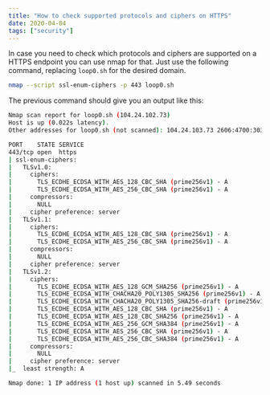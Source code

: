 ```yaml
---
title: "How to check supported protocols and ciphers on HTTPS"
date: 2020-04-04
tags: ["security"]
---
```


In case you need to check which protocols and ciphers are supported on a HTTPS endpoint you can use nmap for that. Just use the following command, replacing `loop0.sh` for the desired domain.

```sh
nmap --script ssl-enum-ciphers -p 443 loop0.sh
```

The previous command should give you an output like this:
```sh
Nmap scan report for loop0.sh (104.24.102.73)
Host is up (0.022s latency).
Other addresses for loop0.sh (not scanned): 104.24.103.73 2606:4700:3037::6818:6749 2606:4700:3033::6818:6649

PORT    STATE SERVICE
443/tcp open  https
| ssl-enum-ciphers: 
|   TLSv1.0: 
|     ciphers: 
|       TLS_ECDHE_ECDSA_WITH_AES_128_CBC_SHA (prime256v1) - A
|       TLS_ECDHE_ECDSA_WITH_AES_256_CBC_SHA (prime256v1) - A
|     compressors: 
|       NULL
|     cipher preference: server
|   TLSv1.1: 
|     ciphers: 
|       TLS_ECDHE_ECDSA_WITH_AES_128_CBC_SHA (prime256v1) - A
|       TLS_ECDHE_ECDSA_WITH_AES_256_CBC_SHA (prime256v1) - A
|     compressors: 
|       NULL
|     cipher preference: server
|   TLSv1.2: 
|     ciphers: 
|       TLS_ECDHE_ECDSA_WITH_AES_128_GCM_SHA256 (prime256v1) - A
|       TLS_ECDHE_ECDSA_WITH_CHACHA20_POLY1305_SHA256 (prime256v1) - A
|       TLS_ECDHE_ECDSA_WITH_CHACHA20_POLY1305_SHA256-draft (prime256v1) - A
|       TLS_ECDHE_ECDSA_WITH_AES_128_CBC_SHA (prime256v1) - A
|       TLS_ECDHE_ECDSA_WITH_AES_128_CBC_SHA256 (prime256v1) - A
|       TLS_ECDHE_ECDSA_WITH_AES_256_GCM_SHA384 (prime256v1) - A
|       TLS_ECDHE_ECDSA_WITH_AES_256_CBC_SHA (prime256v1) - A
|       TLS_ECDHE_ECDSA_WITH_AES_256_CBC_SHA384 (prime256v1) - A
|     compressors: 
|       NULL
|     cipher preference: server
|_  least strength: A

Nmap done: 1 IP address (1 host up) scanned in 5.49 seconds
```